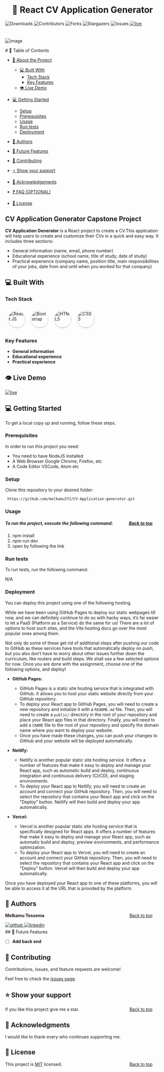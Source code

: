 <br>
<a name="readme-top"></a>
  <h1 align="center">
 🎯  React CV Application Generator <a name="about-project"></a>
  </h1>

  <p align="">

![Downloads](https://img.shields.io/github/downloads/melkamu372/CV-Application-generator/total) ![Contributors](https://img.shields.io/github/contributors/melkamu372/CV-Application-generator?color=dark-green) ![Forks](https://img.shields.io/github/forks/melkamu372/CV-Application-generator?style=social) ![Stargazers](https://img.shields.io/github/stars/melkamu372/CV-Application-generator?style=social) ![Issues](https://img.shields.io/github/issues/melkamu372/CV-Application-generator) <a href="https://melkamu372.github.io/CV-Application-generator/" target="_blank"><img src="https://img.shields.io/badge/Live%20Demo-blue" alt="live" />
</a>

<div align="">
 <h1></h1>
  
![image](https://github.com/melkamu372/CV-Application-generator/assets/47281626/d3d3ae66-56ae-4fb2-b318-c7dc920b5296)

  
</div>
# 📗 Table of Contents

- [📖 About the Project](#about-project)

  - [💻  Built With](#built-with)
    - [Tech Stack](#tech-stack)
    - [Key Features](#key-features)
  - [👁 Live Demo](#live-demo)
- [💻 Getting Started](#getting-started)
  - [Setup](#setup)
  - [Prerequisites](#prerequisites)
  - [Usage](#usage)
  - [Run tests](#run-tests)
  - [Deployment](#deployment)
- [👥 Authors](#authors)
- [🔭 Future Features](#future-features)
- [🤝 Contributing](#contributing)
- [⭐️ Show your support](#support)
- [🙏 Acknowledgements](#acknowledgements)
- [❓ FAQ (OPTIONAL)](#faq)
- [📝 License](#license)

 ##  CV Application Generator Capstone Project <a name="about-project"></a>

**CV Application Generator**  is a React project to create a CV.This application will help users to create and customize their CVs in a quick and easy way.  It includes three sections:
* General information (name, email, phone number)
* Educational experience (school name, title of study, date of study)
* Practical experience (company name, position title, main responsibilities of your jobs, date from and until when you worked for that company)


## 💻 Built With <a name="built-with"></a>

### Tech Stack <a name="tech-stack"></a>


<div style="display: flex; flex-wrap: wrap;">
    <a href="https://reactjs.org/" target="_blank" style="text-decoration: none; margin: 10px;">
    <img src="https://uxwing.com/wp-content/themes/uxwing/download/brands-and-social-media/react-js-icon.svg" alt="React JS" width="55" height="55" style="border-radius: 50%; box-shadow: 0 2px 4px rgba(0, 0, 0, 0.2); transition: transform 0.3s;">
  </a>

  <a href="https://getbootstrap.com/" target="_blank" style="text-decoration: none; margin: 10px;">
    <img src="https://uxwing.com/wp-content/themes/uxwing/download/brands-and-social-media/bootstrap-4-icon.png" alt="Bootstrap" width="55" height="55" style="border-radius: 50%; box-shadow: 0 2px 4px rgba(0, 0, 0, 0.2); transition: transform 0.3s;">
  </a>
  
  <a href="https://www.w3.org/html/" target="_blank" style="text-decoration: none; margin: 10px;">
    <img src="https://uxwing.com/wp-content/themes/uxwing/download/brands-and-social-media/html-icon.svg" alt="HTML5" width="55" height="55" style="border-radius: 50%; box-shadow: 0 2px 4px rgba(0, 0, 0, 0.2); transition: transform 0.3s;">
  </a>

  <a href="https://www.w3schools.com/css/" target="_blank" style="text-decoration: none; margin: 10px;">
    <img src="https://uxwing.com/wp-content/themes/uxwing/download/brands-and-social-media/css-icon.svg" alt="CSS3" width="55" height="55" style="border-radius: 50%; box-shadow: 0 2px 4px rgba(0, 0, 0, 0.2); transition: transform 0.3s;">
  </a>
 
</div>

### Key Features <a name="key-features"></a>
- **General information**
- **Educational experience**
- **Practical experience**
## 👁 Live Demo <a name="live-demo"></a>
<a href="https://melkamu372.github.io/CV-Application-generator/" target="_blank">
<img src="https://img.shields.io/badge/live-%231E77B5.svg?&style=for-the-badge&width=50%" alt="live" />
</a>

## 💻 Getting Started <a name="getting-started"></a>

To get a local copy up and running, follow these steps.

### Prerequisites

In order to run this project you need:

- You need to have NodeJS installed
- A Web Browser Google Chrome, Firefox, etc
- A Code Editor VSCode, Atom etc 

### Setup

Clone this repository to your desired folder:

```
 https://github.com/melkamu372/CV-Application-generator.git
```
 
### Usage     

##### To run the project, execute the following command:  <a style="float: right;margin-right:1.5rem" href="#readme-top">Back to top</a>

1. npm install 
2. npm run dev
3. open by following the link

### Run tests

To run tests, run the following command:

N/A

### Deployment

You can deploy this project using one of the following hosting.

While we have been using GitHub Pages to deploy our static webpages till now, and we can definitely continue to do so with hacky ways, it’s far easier to let a PaaS (Platform as a Service) do the same for us! There are a lot of options to host such sites, and the Vite hosting docs go over the most popular ones among them.

Not only do some of these get rid of additional steps after pushing our code to GitHub as these services have tools that automatically deploy on push, but you also don’t have to worry about other issues further down the curriculum, like routers and build steps. We shall use a few selected options for now. Once you are done with the assignment, choose one of the following options, and deploy!

* **GitHub Pages:**
    * GitHub Pages is a static site hosting service that is integrated with GitHub. It allows you to host your static website directly from your GitHub repository.
    * To deploy your React app to GitHub Pages, you will need to create a new repository and initialize it with a `README.md` file. Then, you will need to create a `public/` directory in the root of your repository and place your React app files in that directory. Finally, you will need to add a `CNAME` file to the root of your repository and specify the domain name where you want to deploy your website.
    * Once you have made these changes, you can push your changes to GitHub and your website will be deployed automatically.

* **Netlify:**
    * Netlify is another popular static site hosting service. It offers a number of features that make it easy to deploy and manage your React app, such as automatic build and deploy, continuous integration and continuous delivery (CI/CD), and staging environments.
    * To deploy your React app to Netlify, you will need to create an account and connect your GitHub repository. Then, you will need to select the repository that contains your React app and click on the "Deploy" button. Netlify will then build and deploy your app automatically.

* **Vercel:**
    * Vercel is another popular static site hosting service that is specifically designed for React apps. It offers a number of features that make it easy to deploy and manage your React app, such as automatic build and deploy, preview environments, and performance optimization.
    * To deploy your React app to Vercel, you will need to create an account and connect your GitHub repository. Then, you will need to select the repository that contains your React app and click on the "Deploy" button. Vercel will then build and deploy your app automatically.

Once you have deployed your React app to one of these platforms, you will be able to access it at the URL that is provided by the platform.

## 👥 Authors <a name="authors"></a>

  **Melkamu Tessema**   <a style="float: right;margin-right:1.5rem" href="#readme-top">Back to top</a>

<div align="">
<a href="https://github.com/https://github.com/melkamu372" target="_blank">
<img src=https://img.shields.io/badge/github-%2324292e.svg?&style=for-the-badge&logo=github&logoColor=white alt=github style="margin-bottom: 5px;" />
</a>
<a href="https://linkedin.com/in/https://www.linkedin.com/in/melkamu372/" target="_blank">
<img src=https://img.shields.io/badge/linkedin-%231E77B5.svg?&style=for-the-badge&logo=linkedin&logoColor=white alt=linkedin style="margin-bottom: 5px;" />
</a>  
</div> 
## 🔭 Future Features <a name="future-features"></a>

- [ ] **Add back end**

## 🤝 Contributing <a name="contributing"></a>

Contributions, issues, and feature requests are welcome!

Feel free to check the [issues page](../../issues/).

## ⭐️ Show your support <a name="support"></a>

If you like this project give me a star. <a style="float: right;margin-right:1.5rem" href="#readme-top">Back to top</a>

## 🙏 Acknowledgments <a name="acknowledgements"></a>
I would like to thank every who continues supporting me.

## 📝 License <a name="license"></a>

This project is [MIT](./MIT.md) licensed. <a style="float: right;margin-right:1.5rem" href="#readme-top">Back to top</a>





